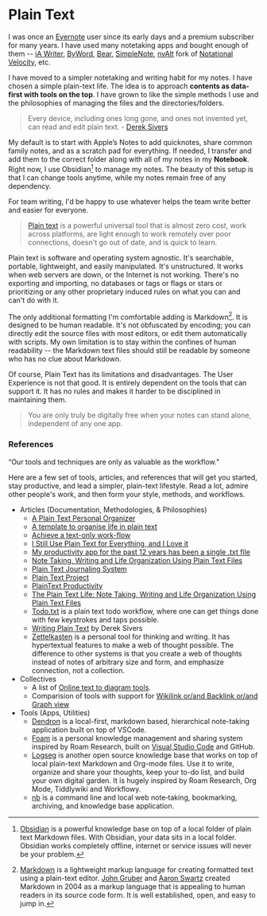# Plain Text

I was once an [Evernote](https://evernote.com) user since its early days and a premium subscriber for many years. I have used many notetaking apps and bought enough of them -- [iA Writer](https://ia.net/writer), [ByWord](https://bywordapp.com), [Bear](https://bear.app), [SimpleNote](https://simplenote.com), [nvAlt](https://brettterpstra.com/projects/nvalt/) fork of [Notational Velocity](https://notational.net/), etc.

I have moved to a simpler notetaking and writing habit for my notes. I have chosen a simple plain-text life. The idea is to approach __contents as data-first with tools on the top__. I have grown to like the simple methods I use and the philosophies of managing the files and the directories/folders.

> Every device, including ones long gone, and ones not invented yet, can read and edit plain text. - [Derek Sivers](https://sive.rs/plaintext)

My default is to start with Apple’s Notes to add quicknotes, share common family notes,  and as a scratch pad for everything. If needed, I transfer and add them to the correct folder along with all of my notes in my __Notebook__. Right now, I use Obsidian[^Obsidian] to manage my notes. The beauty of this setup is that I can change tools anytime, while my notes remain free of any dependency.

For team writing, I'd be happy to use whatever helps the team write better and easier for everyone.

> [Plain text](https://en.wikipedia.org/wiki/Plain_text) is a powerful universal tool that is almost zero cost, work across platforms, are light enough to work remotely over poor connections, doesn't go out of date, and is quick to learn.

Plain text is software and operating system agnostic. It's searchable, portable, lightweight, and easily manipulated. It's unstructured. It works when web servers are down, or the Internet is not working. There's no exporting and importing, no databases or tags or flags or stars or prioritizing or any other proprietary induced rules on what you can and can't do with it.

The only additional formatting I'm comfortable adding is Markdown[^Markdown]. It is designed to be human readable. It's not obfuscated by encoding; you can directly edit the source files with most editors, or edit them automatically with scripts. My own limitation is to stay within the confines of human readability -- the Markdown text files should still be readable by someone who has no clue about Markdown.

Of course, Plain Text has its limitations and disadvantages. The User Experience is not that good. It is entirely dependent on the tools that can support it. It has no rules and makes it harder to be disciplined in maintaining them.

> You are only truly be digitally free when your notes can stand alone, independent of any one app.

### References

“Our tools and techniques are only as valuable as the workflow.”

Here are a few set of tools, articles, and references that will get you started, stay productive, and lead a simpler, plain-text lifestyle. Read a lot, admire other people's work, and then form your style, methods, and workflows.

- Articles (Documentation, Methodologies, & Philosophies)
	- [A Plain Text Personal Organizer](https://danlucraft.com/blog/2008/04/plain-text-organizer/)
	- [A template to organise life in plain text](https://github.com/jukil/plain-text-life)
	- [Achieve a text-only work-flow](http://donlelek.github.io/2015-03-09-text-only-workflow/)
	- [I Still Use Plain Text for Everything, and I Love it](https://lifehacker.com/i-still-use-plain-text-for-everything-and-i-love-it-1758380840)
	- [My productivity app for the past 12 years has been a single .txt file](https://jeffhuang.com/productivity_text_file/)
	- [Note Taking, Writing and Life Organization Using Plain Text Files](http://www.markwk.com/plain-text-life.html)
	- [Plain Text Journaling System](https://georgecoghill.wordpress.com/plain-text/)
	- [Plain Text Project](https://plaintextproject.online/)
	- [PlainText Productivity](http://plaintext-productivity.net)
	- [The Plain Text Life: Note Taking, Writing and Life Organization Using Plain Text Files](http://www.markwk.com/plain-text-life.html)
	- [Todo.txt](http://todotxt.org/) is a plain text todo workflow, where one can get things done with few keystrokes and taps possible.
	- [Writing Plain Text](https://sive.rs/plaintext) by Derek Sivers
	- [Zettelkasten](https://zettelkasten.de/introduction/) is a personal tool for thinking and writing. It has hypertextual features to make a web of thought possible. The difference to other systems is that you create a web of thoughts instead of notes of arbitrary size and form, and emphasize connection, not a collection.
- Collectives
	- A list of [Online text to diagram tools](https://xosh.org/text-to-diagram/).
	- Comparision of tools with support for [Wikilink or/and Backlink or/and Graph view](https://www.notion.so/db13644f08144495ad9877f217a161a1)
- Tools (Apps, Utilities)
	- [Dendron](https://github.com/dendronhq/dendron) is a local-first, markdown based, hierarchical note-taking application built on top of VSCode.
	- [Foam](https://github.com/foambubble/foam) is a personal knowledge management and sharing system inspired by Roam Research, built on [Visual Studio Code](https://code.visualstudio.com) and GitHub.
	- [Logseg](https://logseq.com) is another open source knowledge base that works on top of local plain-text Markdown and Org-mode files. Use it to write, organize and share your thoughts, keep your to-do list, and build your own digital garden. It is hugely inspired by Roam Research, Org Mode, Tiddlywiki and Workflowy.
	- [nb](https://xwmx.github.io/nb/) is a command line and local web note‑taking, bookmarking, archiving, and knowledge base application.

[^Obsidian]: [Obsidian](https://obsidian.md) is a powerful knowledge base on top of a local folder of plain text Markdown files. With Obsidian, your data sits in a local folder. Obsidian works completely offline, internet or service issues will never be your problem.

[^Markdown]: [Markdown](https://en.wikipedia.org/wiki/Markdown) is a lightweight markup language for creating formatted text using a plain-text editor. [John Gruber](https://en.wikipedia.org/wiki/John_Gruber) and [Aaron Swartz](https://en.wikipedia.org/wiki/Aaron_Swartz) created Markdown in 2004 as a markup language that is appealing to human readers in its source code form. It is well established, open, and easy to jump in.